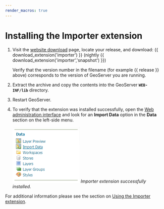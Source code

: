 ```yaml
---
render_macros: true
---
```


# Installing the Importer extension

1.  Visit the [website download](https://geoserver.org/download) page, locate your release, and download: {{ download_extension('importer') }} (nightly {{ download_extension('importer','snapshot') }})

    Verify that the version number in the filename (for example {{ release }} above) corresponds to the version of GeoServer you are running.

2.  Extract the archive and copy the contents into the GeoServer **`WEB-INF/lib`** directory.

3.  Restart GeoServer.

4.  To verify that the extension was installed successfully, open the [Web administration interface](../../webadmin/index.md) and look for an **Import Data** option in the **Data** section on the left-side menu.

    ![](images/importer_link.png)
    *Importer extension successfully installed.*

For additional information please see the section on [Using the Importer extension](using.md).
